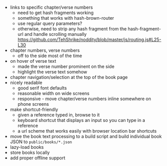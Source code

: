 - links to specific chapter/verse numbers
	- need to get hash fragments working
	- something that works with hash-brown-router
	- use regular query parameters?
	- otherwise, need to strip any hash fragment from the hash-fragment-url and handle scrolling manually https://github.com/TehShrike/noddity/blob/master/js/routing.js#L25-L30
- chapter numbers, verse numbers
	- off to the side most of the time
- on hover of verse text
	- made the verse number prominent on the side
	- highlight the verse text somehow
- chapter navigation/selection at the top of the book page
- nicely readable
	- good serif font defaults
	- reasonable width on wide screens
	- responsive - move chapter/verse numbers inline somewhere on phone screens
- make shortcut-friendly
	- given a reference typed in, browse to it
	- keyboard shortcut that displays an input so you can type in a reference
	- a url scheme that works easily with browser location bar shortcuts
- move the book text processing to a build script and build individual book JSON to `public/books/*.json`
- lazy-load books
- store books locally
- add proper offline support
